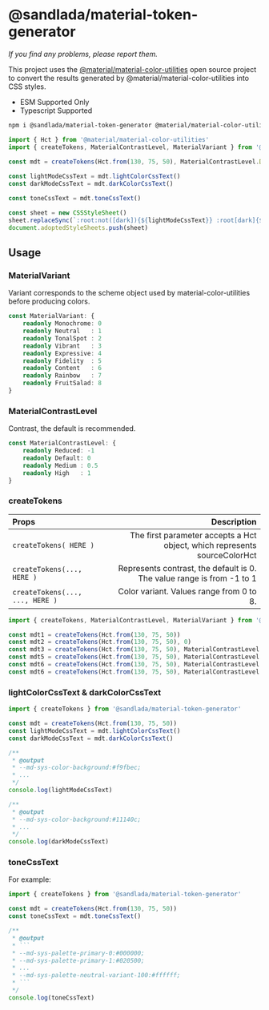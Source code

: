 # @sandlada/material-token-generator

_If you find any problems, please report them._

This project uses the [@material/material-color-utilities](https://github.com/material-foundation/material-color-utilities) open source project to convert the results generated by @material/material-color-utilities into CSS styles.

- ESM Supported Only
- Typescript Supported

```bash
npm i @sandlada/material-token-generator @material/material-color-utilities -D
```

```typescript
import { Hct } from '@material/material-color-utilities'
import { createTokens, MaterialContrastLevel, MaterialVariant } from '@sandlada/material-token-generator'

const mdt = createTokens(Hct.from(130, 75, 50), MaterialContrastLevel.Default, MaterialVariant.Content)
    
const lightModeCssText = mdt.lightColorCssText()
const darkModeCssText = mdt.darkColorCssText()

const toneCssText = mdt.toneCssText()

const sheet = new CSSStyleSheet()
sheet.replaceSync(`:root:not([dark]){${lightModeCssText}} :root[dark]{${darkModeCssText}} :root{${toneCssText}}`)
document.adoptedStyleSheets.push(sheet)
```

## Usage

### MaterialVariant

Variant corresponds to the scheme object used by material-color-utilities before producing colors.

```typescript
const MaterialVariant: {
    readonly Monochrome: 0
    readonly Neutral   : 1
    readonly TonalSpot : 2
    readonly Vibrant   : 3
    readonly Expressive: 4
    readonly Fidelity  : 5
    readonly Content   : 6
    readonly Rainbow   : 7
    readonly FruitSalad: 8
}
```

### MaterialContrastLevel

Contrast, the default is recommended.

```typescript
const MaterialContrastLevel: {
    readonly Reduced: -1
    readonly Default: 0
    readonly Medium : 0.5
    readonly High   : 1
}
```

### createTokens

|Props|Description|
|:--|--:|
|`createTokens( HERE )`|The first parameter accepts a Hct object, which represents sourceColorHct|
|`createTokens(..., HERE )`|Represents contrast, the default is 0. The value range is from -1 to 1|
|`createTokens(..., ..., HERE )`|Color variant. Values range from 0 to 8.|

```javascript
import { createTokens, MaterialContrastLevel, MaterialVariant } from '@sandlada/material-token-generator'

const mdt1 = createTokens(Hct.from(130, 75, 50))
const mdt2 = createTokens(Hct.from(130, 75, 50), 0)
const mdt3 = createTokens(Hct.from(130, 75, 50), MaterialContrastLevel.Default)
const mdt5 = createTokens(Hct.from(130, 75, 50), MaterialContrastLevel.Reduced)
const mdt6 = createTokens(Hct.from(130, 75, 50), MaterialContrastLevel.Reduced, 6)
const mdt6 = createTokens(Hct.from(130, 75, 50), MaterialContrastLevel.Reduced, MaterialVariant.Content)
```

### lightColorCssText & darkColorCssText

```javascript
import { createTokens } from '@sandlada/material-token-generator'

const mdt = createTokens(Hct.from(130, 75, 50))
const lightModeCssText = mdt.lightColorCssText()
const darkModeCssText = mdt.darkColorCssText()

/**
 * @output
 * --md-sys-color-background:#f9fbec;
 * ...
 */
console.log(lightModeCssText)

/**
 * @output
 * --md-sys-color-background:#11140c;
 * ...
 */
console.log(darkModeCssText)
```

### toneCssText

For example:

````javascript
import { createTokens } from '@sandlada/material-token-generator'

const mdt = createTokens(Hct.from(130, 75, 50))
const toneCssText = mdt.toneCssText()

/**
 * @output
 * ```
 * --md-sys-palette-primary-0:#000000;
 * --md-sys-palette-primary-1:#020500;
 * ...
 * --md-sys-palette-neutral-variant-100:#ffffff;
 * ```
 */
console.log(toneCssText)
````
